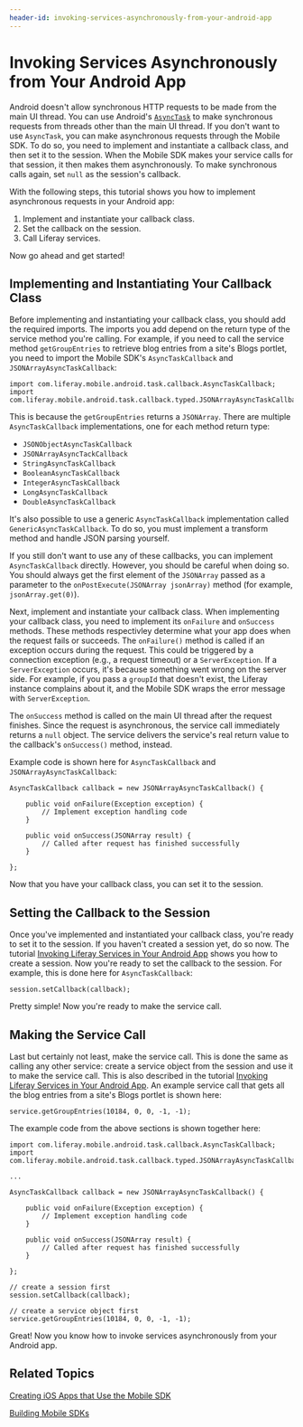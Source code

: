 ```yaml
---
header-id: invoking-services-asynchronously-from-your-android-app
---
```


# Invoking Services Asynchronously from Your Android App

Android doesn't allow synchronous HTTP requests to be made from the main UI 
thread. You can use Android's 
[`AsyncTask`](http://developer.android.com/reference/android/os/AsyncTask.html) 
to make synchronous requests from threads other than the main UI thread. If you 
don't want to use `AsyncTask`, you can make asynchronous requests through the 
Mobile SDK. To do so, you need to implement and instantiate a callback class, 
and then set it to the session. When the Mobile SDK makes your service calls for 
that session, it then makes them asynchronously. To make synchronous calls 
again, set `null` as the session's callback. 

With the following steps, this tutorial shows you how to implement asynchronous 
requests in your Android app: 

1. Implement and instantiate your callback class.
2. Set the callback on the session.
3. Call Liferay services.

Now go ahead and get started! 

## Implementing and Instantiating Your Callback Class

Before implementing and instantiating your callback class, you should add the 
required imports. The imports you add depend on the return type of the service 
method you're calling. For example, if you need to call the service method 
`getGroupEntries` to retrieve blog entries from a site's Blogs portlet, you need 
to import the Mobile SDK's `AsyncTaskCallback` and `JSONArrayAsyncTaskCallback`:

    import com.liferay.mobile.android.task.callback.AsyncTaskCallback;
    import com.liferay.mobile.android.task.callback.typed.JSONArrayAsyncTaskCallback;

This is because the `getGroupEntries` returns a `JSONArray`. There are multiple 
`AsyncTaskCallback` implementations, one for each method return type:

- `JSONObjectAsyncTaskCallback`
- `JSONArrayAsyncTackCallback`
- `StringAsyncTaskCallback`
- `BooleanAsyncTaskCallback`
- `IntegerAsyncTaskCallback`
- `LongAsyncTaskCallback`
- `DoubleAsyncTaskCallback`

It's also possible to use a generic `AsyncTaskCallback` implementation called
`GenericAsyncTaskCallback`. To do so, you must implement a transform method and 
handle JSON parsing yourself. 

If you still don't want to use any of these callbacks, you can implement 
`AsyncTaskCallback` directly. However, you should be careful when doing so. You 
should always get the first element of the `JSONArray` passed as a parameter to 
the `onPostExecute(JSONArray jsonArray)` method (for example, 
`jsonArray.get(0)`). 

Next, implement and instantiate your callback class. When implementing your 
callback class, you need to implement its `onFailure` and `onSuccess` methods. 
These methods respectivley determine what your app does when the request fails 
or succeeds. The `onFailure()` method is called if an exception occurs during 
the request. This could be triggered by a connection exception (e.g., a request 
timeout) or a `ServerException`. If a `ServerException` occurs, it's because 
something went wrong on the server side. For example, if you pass a `groupId` 
that doesn't exist, the Liferay instance complains about it, and the Mobile SDK 
wraps the error message with `ServerException`. 

The `onSuccess` method is called on the main UI thread after the request 
finishes. Since the request is asynchronous, the service call immediately
returns a `null` object. The service delivers the service's real return value to
the callback's `onSuccess()` method, instead. 

Example code is shown here for `AsyncTaskCallback` and 
`JSONArrayAsyncTaskCallback`: 

    AsyncTaskCallback callback = new JSONArrayAsyncTaskCallback() {

        public void onFailure(Exception exception) {
            // Implement exception handling code
        }

        public void onSuccess(JSONArray result) {
            // Called after request has finished successfully
        }

    };
    
Now that you have your callback class, you can set it to the session.

## Setting the Callback to the Session

Once you've implemented and instantiated your callback class, you're ready to 
set it to the session. If you haven't created a session yet, do so now. The 
tutorial 
[Invoking Liferay Services in Your Android App](/docs/7-1/tutorials/-/knowledge_base/t/invoking-liferay-services-in-your-android-app) 
shows you how to create a session. Now you're ready to set the callback to the 
session. For example, this is done here for `AsyncTaskCallback`: 

    session.setCallback(callback);

Pretty simple! Now you're ready to make the service call.

## Making the Service Call

Last but certainly not least, make the service call. This is done the same as 
calling any other service: create a service object from the session and use it 
to make the service call. This is also described in the tutorial 
[Invoking Liferay Services in Your Android App](/docs/7-1/tutorials/-/knowledge_base/t/invoking-liferay-services-in-your-android-app). 
An example service call that gets all the blog entries from a site's Blogs 
portlet is shown here: 

    service.getGroupEntries(10184, 0, 0, -1, -1);

The example code from the above sections is shown together here: 

    import com.liferay.mobile.android.task.callback.AsyncTaskCallback;
    import com.liferay.mobile.android.task.callback.typed.JSONArrayAsyncTaskCallback;

    ...

    AsyncTaskCallback callback = new JSONArrayAsyncTaskCallback() {

        public void onFailure(Exception exception) {
            // Implement exception handling code
        }

        public void onSuccess(JSONArray result) {
            // Called after request has finished successfully
        }

    };

    // create a session first
    session.setCallback(callback);
    
    // create a service object first
    service.getGroupEntries(10184, 0, 0, -1, -1);

Great! Now you know how to invoke services asynchronously from your Android 
app. 

## Related Topics

[Creating iOS Apps that Use the Mobile SDK](/docs/7-1/tutorials/-/knowledge_base/t/creating-ios-apps-that-use-the-mobile-sdk)

[Building Mobile SDKs](/docs/7-1/tutorials/-/knowledge_base/t/building-mobile-sdks)
